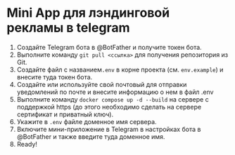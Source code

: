 # Mini App для лэндинговой рекламы в telegram
1. Создайте Telegram бота в @BotFather и получите токен бота.
2. Выполните команду `git pull <ссылка>` для получения репозитория из Git.
3. Создайте файл с названием`.env` в корне проекта (см. `env.example`) и внесите туда токен бота.
4. Создайте или используйте свой почтовый для отправки уведомлений по почте и внесите информацию о нем в файл .env
5. Выполните команду `docker compose up -d --build` на сервере с поддержкой https (до этого необходимо сделать на сервере сертификат и приватный ключ).
6. Укажите в `.env` файле доменное имя сервера.
7. Включите мини-приложение в Telegram в настройках бота в @BotFather и также введите туда доменное имя.
8. Ready!